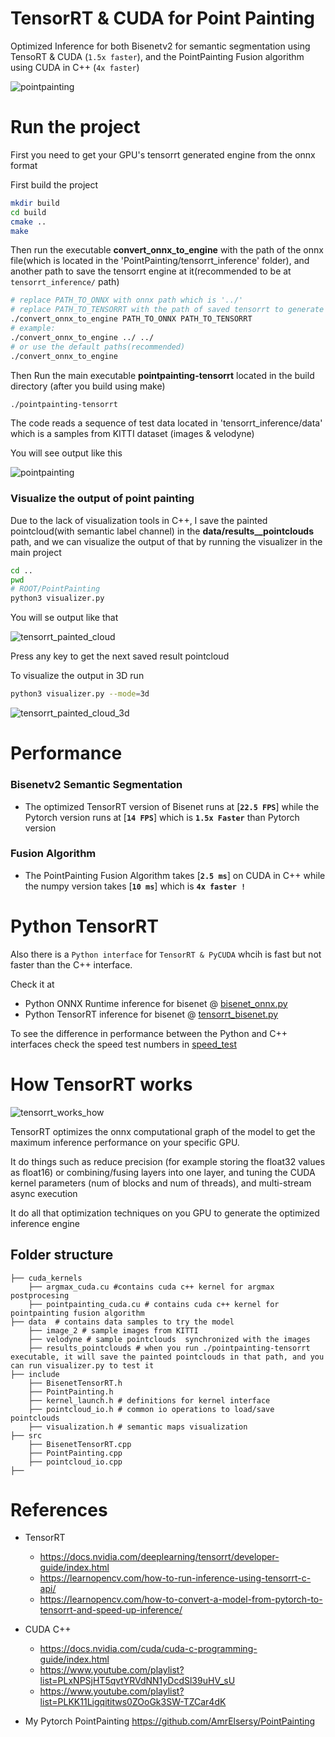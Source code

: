 # TensorRT & CUDA for Point Painting

Optimized Inference for both Bisenetv2 for semantic segmentation using TensoRT & CUDA (`1.5x faster`), and the PointPainting Fusion algorithm using CUDA in C++ (`4x faster`)

![pointpainting](../images/point_painting.png)

# Run the project
First you need to get your GPU's tensorrt generated engine from the onnx format

First build the project

```bash
mkdir build
cd build
cmake ..
make
```
Then run the executable **convert_onnx_to_engine** with the path of the onnx file(which is located in the 'PointPainting/tensorrt_inference' folder), and another path to save the tensorrt engine at it(recommended to be at `tensorrt_inference/` path)

```bash
# replace PATH_TO_ONNX with onnx path which is '../'
# replace PATH_TO_TENSORRT with the path of saved tensorrt to generate it and save it at that path
./convert_onnx_to_engine PATH_TO_ONNX PATH_TO_TENSORRT
# example:
./convert_onnx_to_engine ../ ../
# or use the default paths(recommended)
./convert_onnx_to_engine
```

Then Run the main executable **pointpainting-tensorrt** located in the build directory (after you build using make)
```bash
./pointpainting-tensorrt
```

The code reads a sequence of test data located in 'tensorrt_inference/data' which is a samples from KITTI dataset (images & velodyne)

You will see output like this

![pointpainting](../images/semantic_and_image_1.png)

### Visualize the output of point painting
Due to the lack of visualization tools in C++, I save the painted pointcloud(with semantic label channel) in the **data/results__pointclouds** path, and we can visualize the output of that by running the visualizer in the main project

```bash
cd ..
pwd
# ROOT/PointPainting
python3 visualizer.py
```
You will se output like that

![tensorrt_painted_cloud](../images/semantic_and_bev1.png)

Press any key to get the next saved result pointcloud

To visualize the output in 3D run
```bash
python3 visualizer.py --mode=3d
```

![tensorrt_painted_cloud_3d](../images/tensorrt_3d.png)


# Performance
### Bisenetv2 Semantic Segmentation
- The optimized TensorRT version of Bisenet runs at [**`22.5 FPS`**] while the Pytorch version runs at [**`14 FPS`**] which is **`1.5x Faster`** than Pytorch version

### Fusion Algorithm
- The PointPainting Fusion Algorithm takes [**`2.5 ms`**] on CUDA in C++ while the numpy version takes [**`10 ms`**] which is **`4x faster !`**

# Python TensorRT
Also there is a `Python interface` for `TensorRT & PyCUDA` whcih is fast but not faster than the C++ interface.

Check it at
- Python ONNX Runtime inference for bisenet @ [bisenet_onnx.py](../bisenet_onnx.py)
- Python TensorRT inference for bisenet @ [tensorrt_bisenet.py](../tensorrt_bisenet.py)

To see the difference in performance between the Python and C++ interfaces check the speed test numbers in [speed_test](../speed_test.txt)

# How TensorRT works
![tensorrt_works_how](../images/how_tensorrt_works.jpg)

TensorRT optimizes the onnx computational graph of the model to get the maximum inference performance on your specific GPU.

It do things such as reduce precision (for example storing the float32 values as float16) or combining/fusing layers into one layer, and tuning the CUDA kernel parameters (num of blocks and num of threads), and multi-stream async execution

It do all that optimization techniques on you GPU to generate the optimized inference engine


## Folder structure
    ├── cuda_kernels
        ├── argmax_cuda.cu #contains cuda c++ kernel for argmax postprocesing
        ├── pointpainting_cuda.cu # contains cuda c++ kernel for pointpainting fusion algorithm
    ├── data  # contains data samples to try the model
        ├── image_2 # sample images from KITTI
        ├── velodyne # sample pointclouds  synchronized with the images
        ├── results_pointclouds # when you run ./pointpainting-tensorrt executable, it will save the painted pointclouds in that path, and you can run visualizer.py to test it
    ├── include
        ├── BisenetTensorRT.h
        ├── PointPainting.h
        ├── kernel_launch.h # definitions for kernel interface
        ├── pointcloud_io.h # common io operations to load/save pointclouds
        ├── visualization.h # semantic maps visualization
    ├── src
        ├── BisenetTensorRT.cpp
        ├── PointPainting.cpp
        ├── pointcloud_io.cpp
    ├──


# References
- TensorRT
    - https://docs.nvidia.com/deeplearning/tensorrt/developer-guide/index.html
    - https://learnopencv.com/how-to-run-inference-using-tensorrt-c-api/
    - https://learnopencv.com/how-to-convert-a-model-from-pytorch-to-tensorrt-and-speed-up-inference/

- CUDA C++
    - https://docs.nvidia.com/cuda/cuda-c-programming-guide/index.html
    - https://www.youtube.com/playlist?list=PLxNPSjHT5qvtYRVdNN1yDcdSl39uHV_sU
    - https://www.youtube.com/playlist?list=PLKK11Ligqititws0ZOoGk3SW-TZCar4dK

- My Pytorch PointPainting
https://github.com/AmrElsersy/PointPainting